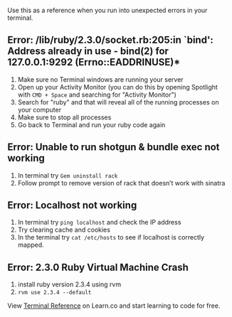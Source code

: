 Use this as a reference when you run into unexpected errors in your terminal.


## Error: /lib/ruby/2.3.0/socket.rb:205:in `bind': Address already in use - bind(2) for 127.0.0.1:9292 (Errno::EADDRINUSE)*
1. Make sure no Terminal windows are running your server 
2. Open up your Activity Monitor (you can do this by opening Spotlight with `CMD + Space` and searching for "Activity Monitor")
3. Search for "ruby" and that will reveal all of the running processes on your computer
4. Make sure to stop all processes
5. Go back to Terminal and run your ruby code again

## Error: Unable to run shotgun & bundle exec not working
1. In terminal try `Gem uninstall rack`
2. Follow prompt to remove version of rack that doesn’t work with sinatra

## Error: Localhost not working
1. In terminal try `ping localhost` and check the IP address
2. Try clearing cache and cookies
3. In the terminal try `cat /etc/hosts` to see if localhost is correctly mapped.

## Error: 2.3.0 Ruby Virtual Machine Crash
1. install ruby version 2.3.4 using rvm
2. `rvm use 2.3.4 --default`  
<p class='util--hide'>View <a href='https://learn.co/lessons/terminal-reference'>Terminal Reference</a> on Learn.co and start learning to code for free.</p>
